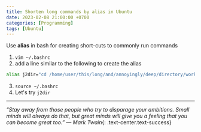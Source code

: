 ```yaml
---
title: Shorten long commands by alias in Ubuntu
date: 2023-02-08 21:00:00 +0700
categories: [Programming]
tags: [Ubuntu]
---
```

Use **alias** in bash for creating short-cuts to commonly run commands
<!--more-->

1. `vim ~/.bashrc`
2. add a line similar to the following to create the alias
```bash
alias j2dir="cd /home/user/this/long/and/annoyingly/deep/directory/workstuff"
```
3. `source ~/.bashrc`
4. Let's try `j2dir`

___
*“Stay away from those people who try to disparage your ambitions. Small minds will always do that, but great minds will give you a feeling that you can become great too.” — Mark Twain*{: .text-center.text-success}
